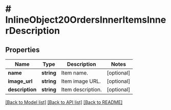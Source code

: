 # # InlineObject20OrdersInnerItemsInnerDescription

## Properties

Name | Type | Description | Notes
------------ | ------------- | ------------- | -------------
**name** | **string** | Item name. | [optional]
**image_url** | **string** | Item image URL. | [optional]
**description** | **string** | Item description. | [optional]

[[Back to Model list]](../../README.md#models) [[Back to API list]](../../README.md#endpoints) [[Back to README]](../../README.md)
